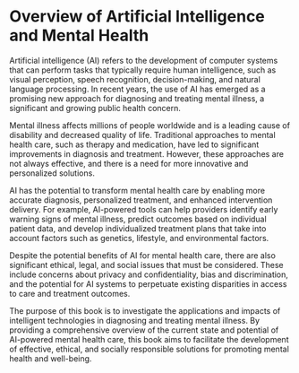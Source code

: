 Overview of Artificial Intelligence and Mental Health
==============================================================================

Artificial intelligence (AI) refers to the development of computer systems that can perform tasks that typically require human intelligence, such as visual perception, speech recognition, decision-making, and natural language processing. In recent years, the use of AI has emerged as a promising new approach for diagnosing and treating mental illness, a significant and growing public health concern.

Mental illness affects millions of people worldwide and is a leading cause of disability and decreased quality of life. Traditional approaches to mental health care, such as therapy and medication, have led to significant improvements in diagnosis and treatment. However, these approaches are not always effective, and there is a need for more innovative and personalized solutions.

AI has the potential to transform mental health care by enabling more accurate diagnosis, personalized treatment, and enhanced intervention delivery. For example, AI-powered tools can help providers identify early warning signs of mental illness, predict outcomes based on individual patient data, and develop individualized treatment plans that take into account factors such as genetics, lifestyle, and environmental factors.

Despite the potential benefits of AI for mental health care, there are also significant ethical, legal, and social issues that must be considered. These include concerns about privacy and confidentiality, bias and discrimination, and the potential for AI systems to perpetuate existing disparities in access to care and treatment outcomes.

The purpose of this book is to investigate the applications and impacts of intelligent technologies in diagnosing and treating mental illness. By providing a comprehensive overview of the current state and potential of AI-powered mental health care, this book aims to facilitate the development of effective, ethical, and socially responsible solutions for promoting mental health and well-being.
